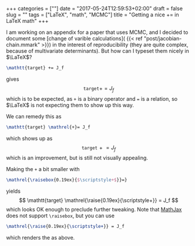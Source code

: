 +++
categories = [""]
date = "2017-05-24T12:59:53+02:00"
draft = false
slug = ""
tags = ["LaTeX", "math", "MCMC"]
title = "Getting a nice += in LaTeX math"
+++

I am working on an appendix for a paper that uses MCMC, and I decided to document some [change of varible calculations](
{{< ref "post/jacobian-chain.mmark" >}}) in the interest of reproducibility (they are quite complex, because of multivariate determinants). But how can I typeset them nicely in $\LaTeX$? 

```latex
\mathtt{target} += J_f
```
gives
$$
\mathtt{target} += J_f
$$
which is to be expected, as `+` is a binary operator and `=` is a relation, so $\LaTeX$ is not expecting them to show up this way.

We can remedy this as
```latex
\mathtt{target} \mathrel{+}= J_f
```
which shows up as
$$
\mathtt{target} \mathrel{+}= J_f
$$
which is an improvement, but is still not visually appealing.

Making the `+` a bit smaller with
```latex
\mathrel{\raisebox{0.19ex}{$\scriptstyle+$}}=}
```
yields
$$
\mathtt{target} \mathrel{\raise{0.19ex}{\scriptstyle+}} = J_f
$$
which looks OK enough to preclude further tweaking. Note that [MathJax](http://www.mathjax.org/) does not support `\raisebox`, but you can use
```latex
\mathrel{\raise{0.19ex}{\scriptstyle+}} = J_f
```
which renders the as above.
